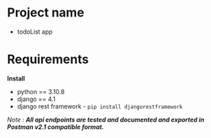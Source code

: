 # Project name

- todoList app

# Requirements

**Install**

- python == 3.10.8
- django == 4.1
- django rest framework - `pip install djangorestframework`

*Note : **All api endpoints are tested and documented and exported in Postman v2.1 compatible format.***